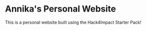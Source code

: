 # Annika's Personal Website
This is a personal website built using the Hack4Impact Starter Pack!
<You can add any description you want here.>